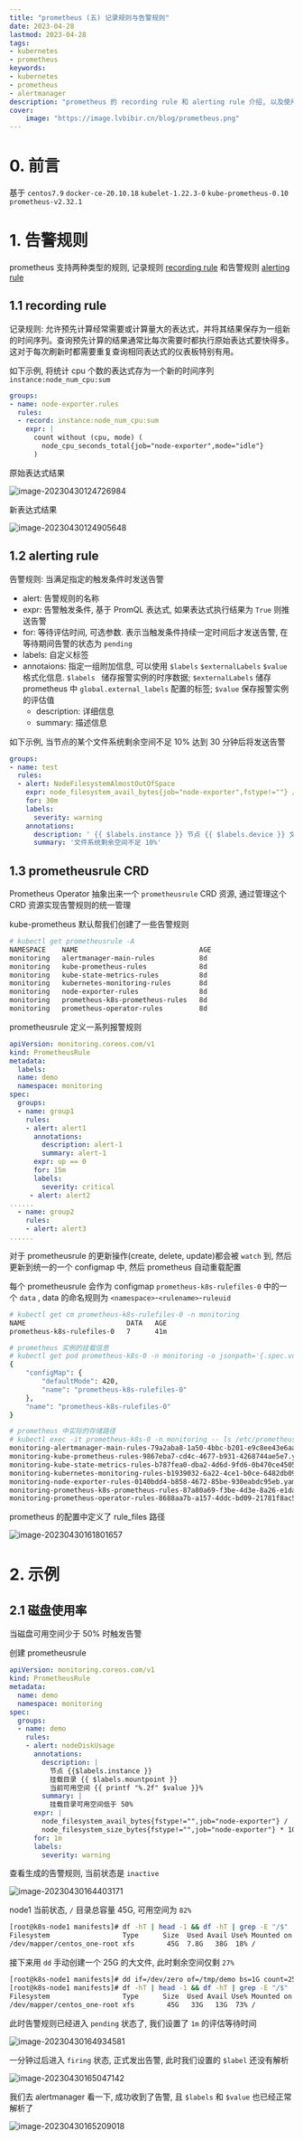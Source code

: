 ```yaml
---
title: "prometheus (五) 记录规则与告警规则" 
date: 2023-04-28
lastmod: 2023-04-28
tags: 
- kubernetes
- prometheus
keywords:
- kubernetes
- prometheus
- alertmanager
description: "prometheus 的 recording rule 和 alerting rule 介绍, 以及使用 prometheusrule CRD 资源配置规则" 
cover:
    image: "https://image.lvbibir.cn/blog/prometheus.png"
---
```


# 0. 前言

基于 `centos7.9` `docker-ce-20.10.18` `kubelet-1.22.3-0` `kube-prometheus-0.10` `prometheus-v2.32.1`

# 1. 告警规则

prometheus 支持两种类型的规则, 记录规则 [recording rule](https://prometheus.io/docs/prometheus/latest/configuration/recording_rules/) 和告警规则 [alerting rule](https://prometheus.io/docs/prometheus/latest/configuration/alerting_rules/) 

## 1.1 recording rule

记录规则: 允许预先计算经常需要或计算量大的表达式，并将其结果保存为一组新的时间序列。查询预先计算的结果通常比每次需要时都执行原始表达式要快得多。这对于每次刷新时都需要重复查询相同表达式的仪表板特别有用。

如下示例, 将统计 cpu 个数的表达式存为一个新的时间序列 `instance:node_num_cpu:sum`

```yaml
groups:
- name: node-exporter.rules   
  rules:
  - record: instance:node_num_cpu:sum
    expr: |
      count without (cpu, mode) (
        node_cpu_seconds_total{job="node-exporter",mode="idle"}
      )
```

原始表达式结果

![image-20230430124726984](https://image.lvbibir.cn/blog/image-20230430124726984.png)

新表达式结果

![image-20230430124905648](https://image.lvbibir.cn/blog/image-20230430124905648.png)

## 1.2 alerting rule

告警规则: 当满足指定的触发条件时发送告警

- alert: 告警规则的名称
- expr: 告警触发条件, 基于 PromQL 表达式, 如果表达式执行结果为 `True` 则推送告警
- for: 等待评估时间, 可选参数. 表示当触发条件持续一定时间后才发送告警, 在等待期间告警的状态为 `pending`
- labels: 自定义标签
- annotaions: 指定一组附加信息, 可以使用 `$labels` `$externalLabels` `$value` 格式化信息. `$labels ` 储存报警实例的时序数据; `$externalLabels` 储存 prometheus 中 `global.external_labels` 配置的标签; `$value` 保存报警实例的评估值
  - description: 详细信息
  - summary: 描述信息

如下示例, 当节点的某个文件系统剩余空间不足 10% 达到 30 分钟后将发送告警

```yaml
groups:
- name: test
  rules:
  - alert: NodeFilesystemAlmostOutOfSpace
    expr: node_filesystem_avail_bytes{job="node-exporter",fstype!=""} / node_filesystem_size_bytes{job="node-exporter",fstype!=""} * 100 < 10
    for: 30m
    labels:
      severity: warning
    annotations:
      description: ' {{ $labels.instance }} 节点 {{ $labels.device }} 文件系统剩余空间: {{ printf "%.2f" $value }}% '
      summary: '文件系统剩余空间不足 10%'
```

## 1.3 prometheusrule CRD

Prometheus Operator 抽象出来一个 `prometheusrule` CRD 资源, 通过管理这个 CRD 资源实现告警规则的统一管理

kube-prometheus 默认帮我们创建了一些告警规则

```bash
# kubectl get prometheusrule -A
NAMESPACE    NAME                              AGE
monitoring   alertmanager-main-rules           8d
monitoring   kube-prometheus-rules             8d
monitoring   kube-state-metrics-rules          8d
monitoring   kubernetes-monitoring-rules       8d
monitoring   node-exporter-rules               8d
monitoring   prometheus-k8s-prometheus-rules   8d
monitoring   prometheus-operator-rules         8d
```

prometheusrule 定义一系列报警规则

```yaml
apiVersion: monitoring.coreos.com/v1
kind: PrometheusRule
metadata:
  labels:
  name: demo
  namespace: monitoring
spec:
  groups:
  - name: group1
    rules:
    - alert: alert1
      annotations:
        description: alert-1
        summary: alert-1
      expr: up == 0
      for: 15m
      labels:
        severity: critical
     - alert: alert2
......
  - name: group2
    rules:
    - alert: alert3
......        
```

对于 prometheusrule 的更新操作(create, delete, update)都会被 `watch` 到, 然后更新到统一的一个 configmap 中, 然后 prometheus 自动重载配置

每个 prometheusrule 会作为 configmap `prometheus-k8s-rulefiles-0` 中的一个 `data` , data 的命名规则为 `<namespace>`-`<rulename>`-`ruleuid`

```bash
# kubectl get cm prometheus-k8s-rulefiles-0 -n monitoring
NAME                         DATA   AGE
prometheus-k8s-rulefiles-0   7      41m

# prometheus 实例的挂载信息
# kubectl get pod prometheus-k8s-0 -n monitoring -o jsonpath='{.spec.volumes[?(@.name=="prometheus-k8s-rulefiles-0")]}' | python -m json.tool
{
    "configMap": {
        "defaultMode": 420,
        "name": "prometheus-k8s-rulefiles-0"
    },
    "name": "prometheus-k8s-rulefiles-0"
}

# prometheus 中实际的存储路径
# kubectl exec -it prometheus-k8s-0 -n monitoring -- ls /etc/prometheus/rules/prometheus-k8s-rulefiles-0/
monitoring-alertmanager-main-rules-79a2aba8-1a50-4bbc-b201-e9c8ee43e6aa.yaml
monitoring-kube-prometheus-rules-9867eba7-cd4c-4677-b931-4268744ae5e7.yaml
monitoring-kube-state-metrics-rules-b787fea0-dba2-4d6d-9fd6-0b470ce45059.yaml
monitoring-kubernetes-monitoring-rules-b1939032-6a22-4ce1-b0ce-6482db094018.yaml
monitoring-node-exporter-rules-0140bdd4-b858-4672-85be-930eabdc95eb.yaml
monitoring-prometheus-k8s-prometheus-rules-87a80a69-f3be-4d3e-8a26-e1da2ade3a0a.yaml
monitoring-prometheus-operator-rules-8688aa7b-a157-4ddc-bd09-21781f8ac567.yaml
```

prometheus 的配置中定义了 rule_files 路径

![image-20230430161801657](https://image.lvbibir.cn/blog/image-20230430161801657.png)

# 2. 示例

## 2.1 磁盘使用率

当磁盘可用空间少于 50% 时触发告警

创建 prometheusrule

```yaml
apiVersion: monitoring.coreos.com/v1
kind: PrometheusRule
metadata:
  name: demo
  namespace: monitoring
spec:
  groups:
  - name: demo
    rules:
    - alert: nodeDiskUsage
      annotations:
        description: |
          节点 {{$labels.instance }}
          挂载目录 {{ $labels.mountpoint }}
          当前可用空间 {{ printf "%.2f" $value }}%
        summary: |
          挂载目录可用空间低于 50%
      expr: |
        node_filesystem_avail_bytes{fstype!="",job="node-exporter"} /
        node_filesystem_size_bytes{fstype!="",job="node-exporter"} * 100 < 50
      for: 1m
      labels:
        severity: warning
```

查看生成的告警规则, 当前状态是 `inactive`

![image-20230430164403171](https://image.lvbibir.cn/blog/image-20230430164403171.png)

node1 当前状态, `/` 目录总容量 45G, 可用空间为 `82%`

```bash
[root@k8s-node1 manifests]# df -hT | head -1 && df -hT | grep -E "/$"
Filesystem                  Type      Size  Used Avail Use% Mounted on
/dev/mapper/centos_one-root xfs        45G  7.8G   38G  18% /
```

接下来用 `dd` 手动创建一个 25G 的大文件, 此时剩余空间仅剩 `27%`

```bash
[root@k8s-node1 manifests]# dd if=/dev/zero of=/tmp/demo bs=1G count=25
[root@k8s-node1 manifests]# df -hT | head -1 && df -hT | grep -E "/$"
Filesystem                  Type      Size  Used Avail Use% Mounted on
/dev/mapper/centos_one-root xfs        45G   33G   13G  73% /
```

此时告警规则已经进入 `pending` 状态了, 我们设置了 `1m` 的评估等待时间

![image-20230430164934581](https://image.lvbibir.cn/blog/image-20230430164934581.png)

一分钟过后进入 `firing` 状态, 正式发出告警, 此时我们设置的 `$label` 还没有解析

![image-20230430165047142](https://image.lvbibir.cn/blog/image-20230430165047142.png)

我们去 alertmanager 看一下, 成功收到了告警, 且 `$labels` 和 `$value` 也已经正常解析了

![image-20230430165209018](https://image.lvbibir.cn/blog/image-20230430165209018.png)

